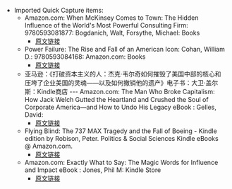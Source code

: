 - Imported Quick Capture items:
    - Amazon.com: When McKinsey Comes to Town: The Hidden Influence of the World's Most Powerful Consulting Firm: 9780593081877: Bogdanich, Walt, Forsythe, Michael: Books
        - [原文链接](https://www.amazon.com/When-McKinsey-Comes-Town-Consulting/dp/0593081870/ref=cm_cr_arp_d_product_top?ie=UTF8)
    - Power Failure: The Rise and Fall of an American Icon: Cohan, William D.: 9780593084168: Amazon.com: Books
        - [原文链接](https://www.amazon.com/Power-Failure-Rise-Fall-American/dp/0593084160/ref=tmm_hrd_swatch_0?_encoding=UTF8&qid=&sr=)
    - 亚马逊：《打破资本主义的人：杰克·韦尔奇如何摧毁了美国中部的核心和压垮了企业美国的灵魂——以及如何撤销他的遗产》电子书：大卫·盖尔斯：Kindle商店 --- Amazon.com: The Man Who Broke Capitalism: How Jack Welch Gutted the Heartland and Crushed the Soul of Corporate America—and How to Undo His Legacy eBook : Gelles, David:
        - [原文链接](https://www.amazon.com/Man-Who-Broke-Capitalism-America-ebook/dp/B09JPKVQV2?ref_=ast_author_mpb)
    - Flying Blind: The 737 MAX Tragedy and the Fall of Boeing - Kindle edition by Robison, Peter. Politics & Social Sciences Kindle eBooks @ Amazon.com.
        - [原文链接](https://www.amazon.com/Flying-Blind-Tragedy-Fall-Boeing-ebook/dp/B08P98854S/ref=pd_sim_d_sccl_1_3/131-7262733-6090842?pd_rd_w=9AcAb&content-id=amzn1.sym.1cc0fdf4-3e04-416c-b652-2d2ef8929f1d&pf_rd_p=1cc0fdf4-3e04-416c-b652-2d2ef8929f1d&pf_rd_r=86E98HC4MMP93WVMBETC&pd_rd_wg=u7Klh&pd_rd_r=08317fd5-f090-4848-a4c9-db63c5c93266&pd_rd_i=B08P98854S&psc=1)
    - Amazon.com: Exactly What to Say: The Magic Words for Influence and Impact eBook : Jones, Phil M: Kindle Store
        - [原文链接](https://www.amazon.com/Exactly-What-Say-Influence-Impact-ebook/dp/B073SF65ZZ/ref=sr_1_4?crid=3TRAJRWVJY91V&keywords=Consumer+Behavior&qid=1706018874&refinements=p_72%3A1248987011&rnid=133140011&s=digital-text&sprefix=consumer+behavior%2Cdigital-text%2C954&sr=1-4)

